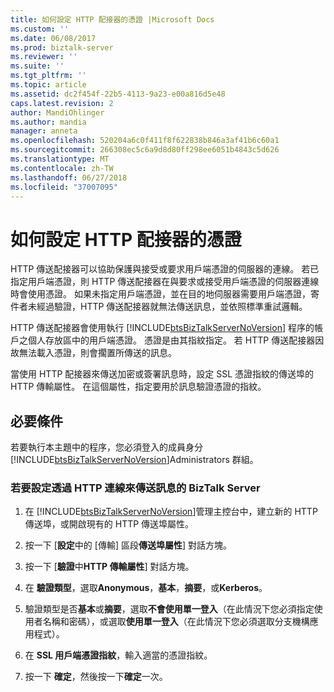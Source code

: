 ```yaml
---
title: 如何設定 HTTP 配接器的憑證 |Microsoft Docs
ms.custom: ''
ms.date: 06/08/2017
ms.prod: biztalk-server
ms.reviewer: ''
ms.suite: ''
ms.tgt_pltfrm: ''
ms.topic: article
ms.assetid: dc2f454f-22b5-4113-9a23-e00a816d5e48
caps.latest.revision: 2
author: MandiOhlinger
ms.author: mandia
manager: anneta
ms.openlocfilehash: 520204a6c0f411f8f622838b846a3af41b6c60a1
ms.sourcegitcommit: 266308ec5c6a9d8d80ff298ee6051b4843c5d626
ms.translationtype: MT
ms.contentlocale: zh-TW
ms.lasthandoff: 06/27/2018
ms.locfileid: "37007095"
---
```

# <a name="how-to-configure-certificates-with-an-http-adapter"></a>如何設定 HTTP 配接器的憑證
HTTP 傳送配接器可以協助保護與接受或要求用戶端憑證的伺服器的連線。 若已指定用戶端憑證，則 HTTP 傳送配接器在與要求或接受用戶端憑證的伺服器連線時會使用憑證。 如果未指定用戶端憑證，並在目的地伺服器需要用戶端憑證，寄件者未經過驗證，HTTP 傳送配接器就無法傳送訊息，並依照標準重試邏輯。  

 HTTP 傳送配接器會使用執行 [!INCLUDE[btsBizTalkServerNoVersion](../includes/btsbiztalkservernoversion-md.md)] 程序的帳戶之個人存放區中的用戶端憑證。 憑證是由其指紋指定。 若 HTTP 傳送配接器因故無法載入憑證，則會擱置所傳送的訊息。  

 當使用 HTTP 配接器來傳送加密或簽署訊息時，設定 SSL 憑證指紋的傳送埠的 HTTP 傳輸屬性。 在這個屬性，指定要用於訊息驗證憑證的指紋。  

## <a name="prerequisites"></a>必要條件  
 若要執行本主題中的程序，您必須登入的成員身分[!INCLUDE[btsBizTalkServerNoVersion](../includes/btsbiztalkservernoversion-md.md)]Administrators 群組。  

### <a name="to-configure-biztalk-server-to-send-messages-over-an-http-connection"></a>若要設定透過 HTTP 連線來傳送訊息的 BizTalk Server  

1. 在 [!INCLUDE[btsBizTalkServerNoVersion](../includes/btsbiztalkservernoversion-md.md)]管理主控台中，建立新的 HTTP 傳送埠，或開啟現有的 HTTP 傳送埠屬性。  

2. 按一下 [**設定**中的 [傳輸] 區段**傳送埠屬性**] 對話方塊。  

3. 按一下 [**驗證**中**HTTP 傳輸屬性**] 對話方塊。  

4. 在 **驗證類型**，選取**Anonymous**，**基本**，**摘要**，或**Kerberos**。  

5. 驗證類型是否**基本**或**摘要**，選取**不會使用單一登入**（在此情況下您必須指定使用者名稱和密碼），或選取**使用單一登入**（在此情況下您必須選取分支機構應用程式）。  

6. 在  **SSL 用戶端憑證指紋**，輸入適當的憑證指紋。  

7. 按一下  **確定**，然後按一下**確定**一次。
